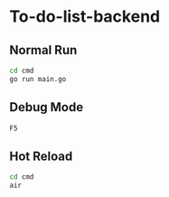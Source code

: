 # To-do-list-backend

## Normal Run
```bash
cd cmd
go run main.go
```

## Debug Mode
```bash
F5
```

## Hot Reload
```bash
cd cmd
air
```
